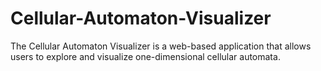 # Cellular-Automaton-Visualizer
The Cellular Automaton Visualizer is a web-based application that allows users to explore and visualize one-dimensional cellular automata.
